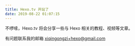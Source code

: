 ```yaml
---
title: Hexo.tv 开站了
date: 2019-08-22 01:07:15
---
```


不啰嗦，Hexo.tv 将会分享一些与 Hexo 相关的教程、视频等文章。

有问题联系我的邮箱 xiqingongzi+hexo@gmail.com